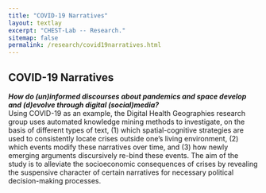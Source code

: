 ```yaml
---
title: "COVID-19 Narratives"
layout: textlay
excerpt: "CHEST-Lab -- Research."
sitemap: false
permalink: /research/covid19narratives.html
---
```


## COVID-19 Narratives
***How do (un)informed discourses about pandemics and space develop and (d)evolve through digital (social)media?***<br>
Using COVID-19 as an example, the Digital Health Geographies research group uses automated knowledge mining methods to investigate, on the basis of different types of text, (1) which spatial-cognitive strategies are used to consistently locate crises outside one’s living environment, (2) which events modify these narratives over time, and (3) how newly emerging arguments discursively re-bind these events. The aim of the study is to alleviate the socioeconomic consequences of crises by revealing the suspensive character of certain narratives for necessary political decision-making processes.
